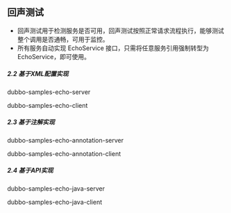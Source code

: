 ## 回声测试
* 回声测试用于检测服务是否可用，回声测试按照正常请求流程执行，能够测试整个调用是否通畅，可用于监控。
* 所有服务自动实现 EchoService 接口，只需将任意服务引用强制转型为 EchoService，即可使用。

##### 2.2 基于XML配置实现

dubbo-samples-echo-server

dubbo-samples-echo-client

##### 2.3 基于注解实现

dubbo-samples-echo-annotation-server

dubbo-samples-echo-annotation-client

##### 2.4 基于API实现

dubbo-samples-echo-java-server

dubbo-samples-echo-java-client